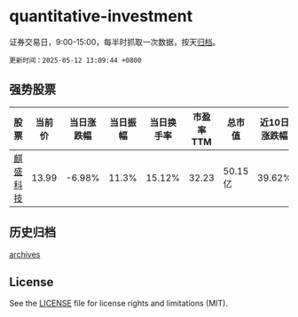 # quantitative-investment

证券交易日，9:00-15:00，每半时抓取一次数据，按天[归档](archives)。

`更新时间：2025-05-12 13:09:44 +0800`

## 强势股票

|股票|当前价|当日涨跌幅|当日振幅|当日换手率|市盈率TTM|总市值|近10日涨跌幅|
|----|----|----|----|----|----|----|----|
|[麒盛科技](https://xueqiu.com/S/SH603610)|13.99|-6.98%|11.3%|15.12%|32.23|50.15亿|39.62%|

## 历史归档

[archives](archives)

## License

See the [LICENSE](LICENSE) file for license rights and limitations (MIT).